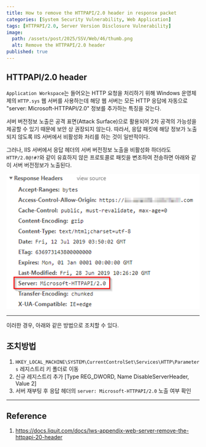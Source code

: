 ```yaml
---
title: How to remove the HTTPAPI/2.0 header in response packet
categories: [System Security Vulnerability, Web Application]
tags: [HTTPAPI/2.0, Server Version Disclosure Vulnerability]
image:
  path: /assets/post/2025/SSV/Web/46/thumb.png
  alt: Remove the HTTPAPI/2.0 header
published: true
---
```


## HTTPAPI/2.0 header

`Application Workspace`는 들어오는 HTTP 요청을 처리하기 위해 Windows 운영체제의 `HTTP.sys` 
웹 서버를 사용하는데 해당 웹 서버는 모든 HTTP 응답에 자동으로 "server: Microsoft-HTTPAPI/2.0" 정보를 추가하는 특징을 갖는다.

서버 버전정보 노출은 공격 표면(Attack Surface)으로 활용되어 2차 공격의 가능성을 제공할 수 있기 때문에 보안 상 권장되지 않는다. 따라서, 응답 패킷에 해당 정보가 노출되지 않도록 IIS 서버에서 비활성화 처리를 하는 것이 일반적이다.

그러나, IIS 서버에서 응답 헤더의 서버 버전정보 노출을 비활성화 하더라도 `HTTP/2.0@!#?`와 같이 유효하지 않은 프로토콜로 패킷을 변조하여 전송하면 아래와 같이 서버 버전정보가 노출된다.

<img src='assets/post/2025/SSV/Web/46/thumb.png' width=1300 alt=''>

---
 
이러한 경우, 아래와 같은 방법으로 조치할 수 있다.

## 조치방법

1. `HKEY_LOCAL_MACHINE\SYSTEM\CurrentControlSet\Services\HTTP\Parameters` 레지스트리 키 폴더로 이동  
2. 신규 레지스트리 추가 [Type REG_DWORD, Name DisableServerHeader, Value 2]
3. 서버 재부팅 후 응답 헤더의 `server: Microsoft-HTTPAPI/2.0` 노출 여부 확인


---

## Reference
1. https://docs.liquit.com/docs/lws-appendix-web-server-remove-the-httpapi-20-header